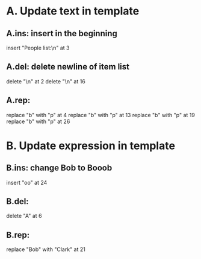 # A. Update text in template
## A.ins: insert in the beginning
  insert "People list:\n" at 3

## A.del: delete newline of item list
  delete "\n" at 2
  delete "\n" at 16

## A.rep: 
  replace "b" with "p" at 4
  replace "b" with "p" at 13
  replace "b" with "p" at 19
  replace "b" with "p" at 26

# B. Update expression in template

## B.ins: change Bob to Booob
  insert "oo" at 24

## B.del: 
  delete "A" at 6

## B.rep: 
  replace "Bob" with "Clark" at 21